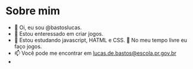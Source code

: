 # Sobre mim
- 👋 Oi, eu sou @bastoslucas.
- 👀 Estou enteressado em criar jogos.
- 🌱 Estou estudando javascript, HATML e CSS.
  💞️ No meu tempo livre eu faço jogos.
- 📫 Você pode me encontrar em lucas.de.bastos@escola.pr.gov.br
- 

<!---
bastoslucas/bastoslucas is a ✨ special ✨ repository because its `README.md` (this file) appears on your GitHub profile.
You can click the Preview link to take a look at your changes.
--->
